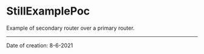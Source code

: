 # StillExamplePoc

Example of secondary router over a primary router.

---

Date of creation: 8-6-2021
